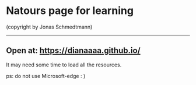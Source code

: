 # Natours page for learning
(copyright by Jonas Schmedtmann)

-----------
## Open at: https://dianaaaa.github.io/
It may need some time to load all the resources.

ps: do not use Microsoft-edge : )
